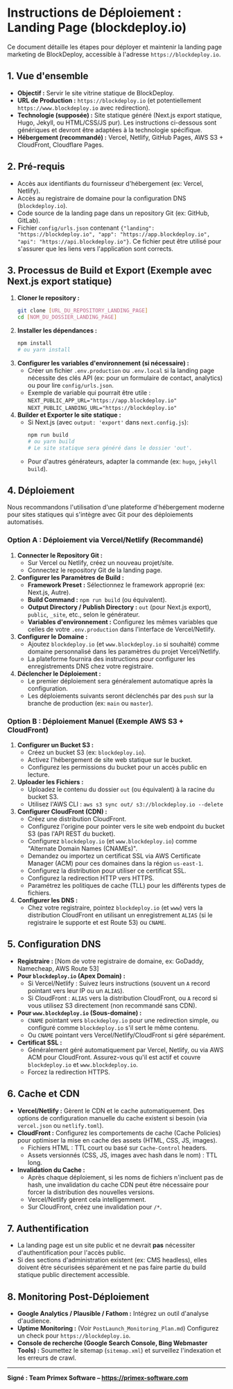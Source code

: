 # Instructions de Déploiement : Landing Page (blockdeploy.io)

Ce document détaille les étapes pour déployer et maintenir la landing page marketing de BlockDeploy, accessible à l'adresse `https://blockdeploy.io`.

## 1. Vue d'ensemble

*   **Objectif :** Servir le site vitrine statique de BlockDeploy.
*   **URL de Production :** `https://blockdeploy.io` (et potentiellement `https://www.blockdeploy.io` avec redirection).
*   **Technologie (supposée) :** Site statique généré (Next.js export statique, Hugo, Jekyll, ou HTML/CSS/JS pur). Les instructions ci-dessous sont génériques et devront être adaptées à la technologie spécifique.
*   **Hébergement (recommandé) :** Vercel, Netlify, GitHub Pages, AWS S3 + CloudFront, Cloudflare Pages.

## 2. Pré-requis

*   Accès aux identifiants du fournisseur d'hébergement (ex: Vercel, Netlify).
*   Accès au registraire de domaine pour la configuration DNS (`blockdeploy.io`).
*   Code source de la landing page dans un repository Git (ex: GitHub, GitLab).
*   Fichier `config/urls.json` contenant `{"landing": "https://blockdeploy.io", "app": "https://app.blockdeploy.io", "api": "https://api.blockdeploy.io"}`. Ce fichier peut être utilisé pour s'assurer que les liens vers l'application sont corrects.

## 3. Processus de Build et Export (Exemple avec Next.js export statique)

1.  **Cloner le repository :**
    ```bash
    git clone [URL_DU_REPOSITORY_LANDING_PAGE]
    cd [NOM_DU_DOSSIER_LANDING_PAGE]
    ```
2.  **Installer les dépendances :**
    ```bash
    npm install
    # ou yarn install
    ```
3.  **Configurer les variables d'environnement (si nécessaire) :**
    *   Créer un fichier `.env.production` ou `.env.local` si la landing page nécessite des clés API (ex: pour un formulaire de contact, analytics) ou pour lire `config/urls.json`.
    *   Exemple de variable qui pourrait être utile :
        `NEXT_PUBLIC_APP_URL="https://app.blockdeploy.io"`
        `NEXT_PUBLIC_LANDING_URL="https://blockdeploy.io"`
4.  **Builder et Exporter le site statique :**
    *   Si Next.js (avec `output: 'export'` dans `next.config.js`):
        ```bash
        npm run build
        # ou yarn build
        # Le site statique sera généré dans le dossier 'out'.
        ```
    *   Pour d'autres générateurs, adapter la commande (ex: `hugo`, `jekyll build`).

## 4. Déploiement

Nous recommandons l'utilisation d'une plateforme d'hébergement moderne pour sites statiques qui s'intègre avec Git pour des déploiements automatisés.

### Option A : Déploiement via Vercel/Netlify (Recommandé)

1.  **Connecter le Repository Git :**
    *   Sur Vercel ou Netlify, créez un nouveau projet/site.
    *   Connectez le repository Git de la landing page.
2.  **Configurer les Paramètres de Build :**
    *   **Framework Preset :** Sélectionnez le framework approprié (ex: Next.js, Autre).
    *   **Build Command :** `npm run build` (ou équivalent).
    *   **Output Directory / Publish Directory :** `out` (pour Next.js export), `public`, `_site`, etc., selon le générateur.
    *   **Variables d'environnement :** Configurez les mêmes variables que celles de votre `.env.production` dans l'interface de Vercel/Netlify.
3.  **Configurer le Domaine :**
    *   Ajoutez `blockdeploy.io` (et `www.blockdeploy.io` si souhaité) comme domaine personnalisé dans les paramètres du projet Vercel/Netlify.
    *   La plateforme fournira des instructions pour configurer les enregistrements DNS chez votre registraire.
4.  **Déclencher le Déploiement :**
    *   Le premier déploiement sera généralement automatique après la configuration.
    *   Les déploiements suivants seront déclenchés par des `push` sur la branche de production (ex: `main` ou `master`).

### Option B : Déploiement Manuel (Exemple AWS S3 + CloudFront)

1.  **Configurer un Bucket S3 :**
    *   Créez un bucket S3 (ex: `blockdeploy.io`).
    *   Activez l'hébergement de site web statique sur le bucket.
    *   Configurez les permissions du bucket pour un accès public en lecture.
2.  **Uploader les Fichiers :**
    *   Uploadez le contenu du dossier `out` (ou équivalent) à la racine du bucket S3.
    *   Utilisez l'AWS CLI : `aws s3 sync out/ s3://blockdeploy.io --delete`
3.  **Configurer CloudFront (CDN) :**
    *   Créez une distribution CloudFront.
    *   Configurez l'origine pour pointer vers le site web endpoint du bucket S3 (pas l'API REST du bucket).
    *   Configurez `blockdeploy.io` (et `www.blockdeploy.io`) comme "Alternate Domain Names (CNAMEs)".
    *   Demandez ou importez un certificat SSL via AWS Certificate Manager (ACM) pour ces domaines dans la région `us-east-1`.
    *   Configurez la distribution pour utiliser ce certificat SSL.
    *   Configurez la redirection HTTP vers HTTPS.
    *   Paramétrez les politiques de cache (TLL) pour les différents types de fichiers.
4.  **Configurer les DNS :**
    *   Chez votre registraire, pointez `blockdeploy.io` (et `www`) vers la distribution CloudFront en utilisant un enregistrement `ALIAS` (si le registraire le supporte et est Route 53) ou `CNAME`.

## 5. Configuration DNS

*   **Registraire :** [Nom de votre registraire de domaine, ex: GoDaddy, Namecheap, AWS Route 53]
*   **Pour `blockdeploy.io` (Apex Domain) :**
    *   Si Vercel/Netlify : Suivez leurs instructions (souvent un `A` record pointant vers leur IP ou un `ALIAS`).
    *   Si CloudFront : `ALIAS` vers la distribution CloudFront, ou `A` record si vous utilisez S3 directement (non recommandé sans CDN).
*   **Pour `www.blockdeploy.io` (Sous-domaine) :**
    *   `CNAME` pointant vers `blockdeploy.io` pour une redirection simple, ou configuré comme `blockdeploy.io` s'il sert le même contenu.
    *   Ou `CNAME` pointant vers Vercel/Netlify/CloudFront si géré séparément.
*   **Certificat SSL :**
    *   Généralement géré automatiquement par Vercel, Netlify, ou via AWS ACM pour CloudFront. Assurez-vous qu'il est actif et couvre `blockdeploy.io` et `www.blockdeploy.io`.
    *   Forcez la redirection HTTPS.

## 6. Cache et CDN

*   **Vercel/Netlify :** Gèrent le CDN et le cache automatiquement. Des options de configuration manuelle du cache existent si besoin (via `vercel.json` ou `netlify.toml`).
*   **CloudFront :** Configurez les comportements de cache (Cache Policies) pour optimiser la mise en cache des assets (HTML, CSS, JS, images).
    *   Fichiers HTML : TTL court ou basé sur `Cache-Control` headers.
    *   Assets versionnés (CSS, JS, images avec hash dans le nom) : TTL long.
*   **Invalidation du Cache :**
    *   Après chaque déploiement, si les noms de fichiers n'incluent pas de hash, une invalidation du cache CDN peut être nécessaire pour forcer la distribution des nouvelles versions.
    *   Vercel/Netlify gèrent cela intelligemment.
    *   Sur CloudFront, créez une invalidation pour `/*`.

## 7. Authentification

*   La landing page est un site public et ne devrait **pas** nécessiter d'authentification pour l'accès public.
*   Si des sections d'administration existent (ex: CMS headless), elles doivent être sécurisées séparément et ne pas faire partie du build statique public directement accessible.

## 8. Monitoring Post-Déploiement

*   **Google Analytics / Plausible / Fathom :** Intégrez un outil d'analyse d'audience.
*   **Uptime Monitoring :** (Voir `PostLaunch_Monitoring_Plan.md`) Configurez un check pour `https://blockdeploy.io`.
*   **Console de recherche (Google Search Console, Bing Webmaster Tools) :** Soumettez le sitemap (`sitemap.xml`) et surveillez l'indexation et les erreurs de crawl.

---
**Signé : Team Primex Software – https://primex-software.com**
